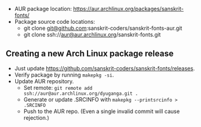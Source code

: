 
- AUR package location: <https://aur.archlinux.org/packages/sanskrit-fonts/>
- Package source code locations:
    - git clone git@github.com:sanskrit-coders/sanskrit-fonts-aur.git
    - git clone ssh://aur@aur.archlinux.org/sanskrit-fonts.git

## Creating a new Arch Linux package release
- Just update <https://github.com/sanskrit-coders/sanskrit-fonts/releases>.
- Verify package by running `makepkg -si`.
- Update AUR repository.
  - Set remote: `git remote add ssh://aur@aur.archlinux.org/dyuganga.git .`
  - Generate or update .SRCINFO with `makepkg --printsrcinfo > .SRCINFO`
  - Push to the AUR repo. (Even a single invalid commit will cause rejection.)

